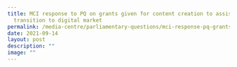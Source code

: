 ```yaml
---
title: MCI response to PQ on grants given for content creation to assist SMEs'
  transition to digital market
permalink: /media-centre/parliamentary-questions/mci-response-pq-grants-contentcreation-sme-digital-market/
date: 2021-09-14
layout: post
description: ""
image: ""
---
```

